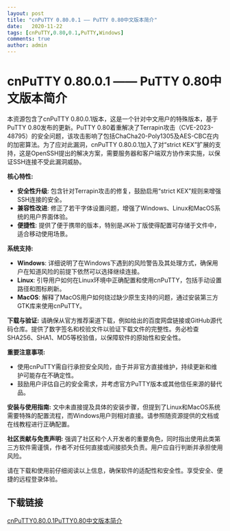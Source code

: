 ```yaml
---
layout: post
title: "cnPuTTY 0.80.0.1 —— PuTTY 0.80中文版本简介"
date:   2020-11-22
tags: [cnPuTTY,0.80,0.1,PuTTY,Windows]
comments: true
author: admin
---
```

# cnPuTTY 0.80.0.1 —— PuTTY 0.80中文版本简介

本资源包含了cnPuTTY 0.80.0.1版本，这是一个针对中文用户的特殊版本，基于PuTTY 0.80发布的更新。PuTTY 0.80着重解决了Terrapin攻击（CVE-2023-48795）的安全问题，该攻击影响了包括ChaCha20-Poly1305及AES-CBC在内的加密算法。为了应对此漏洞，cnPuTTY 0.80.0.1加入了对“strict KEX”扩展的支持，这是OpenSSH提出的解决方案，需要服务器和客户端双方协作来实施，以保证SSH连接不受此漏洞威胁。

**核心特性:**
- **安全性升级**: 包含针对Terrapin攻击的修复，鼓励启用“strict KEX”规则来增强SSH连接的安全。
- **兼容性改进**: 修正了若干字体设置问题，增强了Windows、Linux和MacOS系统的用户界面体验。
- **便捷性**: 提供了便于携带的版本，特别是JK补丁版使得配置可存储于文件中，适合移动使用场景。
  
**系统支持:**
- **Windows**: 详细说明了在Windows下遇到的风险警告及其处理方式，确保用户在知道风险的前提下依然可以选择继续连接。
- **Linux**: 引导用户如何在Linux环境中正确配置和使用cnPuTTY，包括手动设置路径和图标刷新。
- **MacOS**: 解释了MacOS用户如何绕过缺少原生支持的问题，通过安装第三方GTK库来使用cnPuTTY。

**下载与验证:**
请确保从官方推荐渠道下载，例如给出的百度网盘链接或GitHub源代码仓库。提供了数字签名和校验文件以验证下载文件的完整性。务必检查SHA256、SHA1、MD5等校验值，以保障软件的原始性和安全性。

**重要注意事项:**
- 使用cnPuTTY需自行承担安全风险，由于并非官方直接维护，持续更新和维护可能存在不确定性。
- 鼓励用户评估自己的安全需求，并考虑官方PuTTY版本或其他信任来源的替代品。

**安装与使用指南:**
文中未直接提及具体的安装步骤，但提到了Linux和MacOS系统需要特殊的配置流程，而Windows用户则相对直接。请参照随资源提供的文档或在线教程进行正确配置。

**社区贡献与免责声明:**
强调了社区和个人开发者的重要角色，同时指出使用此类第三方软件需谨慎，作者不对任何直接或间接损失负责。用户应自行判断并承担使用风险。

请在下载和使用前仔细阅读以上信息，确保软件的适配性和安全性。享受安全、便捷的远程登录体验。

## 下载链接

[cnPuTTY0.80.0.1PuTTY0.80中文版本简介](https://pan.quark.cn/s/af032ad59e4b)
